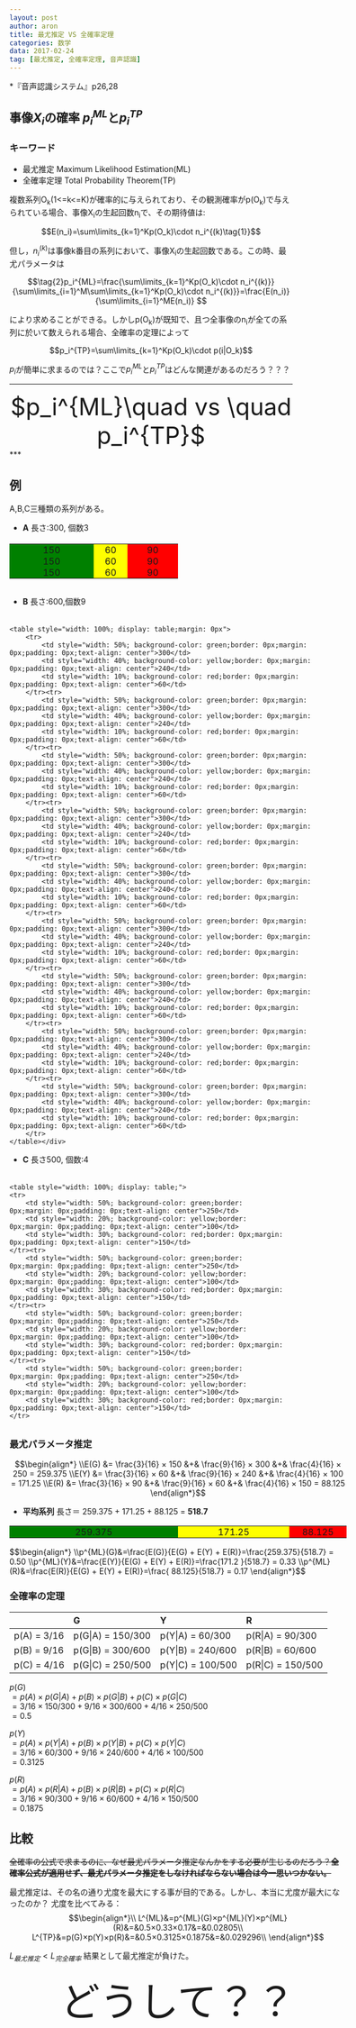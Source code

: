 ```yaml
---
layout: post
author: aron
title: 最尤推定 VS 全確率定理
categories: 数学
data: 2017-02-24
tag: [最尤推定, 全確率定理, 音声認識]
---
```



*『音声認識システム』p26,28

## 事像$X_i$の確率  $p_i^{ML}$と$p_i^{TP}$


### キーワード

 - 最尤推定 Maximum Likelihood Estimation(ML)
 - 全確率定理 Total Probability Theorem(TP)

複数系列O<sub>k</sub>(1<=k<=K)が確率的に与えられており、その観測確率がp(O<sub>k</sub>)で与えられている場合、事像X<sub>i</sub>の生起回数n<sub>i</sub>で、その期待値は:

$$E(n_i)=\sum\limits_{k=1}^Kp(O_k)\cdot n_i^{(k)\tag{1}}$$

但し，$n_i^{(k)}$は事像k番目の系列において、事像X<sub>i</sub>の生起回数である。この時、最尤パラメータは

$$\tag{2}p_i^{ML}=\frac{\sum\limits_{k=1}^Kp(O_k)\cdot n_i^{(k)}}{\sum\limits_{i=1}^M\sum\limits_{k=1}^Kp(O_k)\cdot n_i^{(k)}}=\frac{E(n_i)}{\sum\limits_{i=1}^ME(n_i)} $$

により求めることができる。しかしp(O<sub>k</sub>)が既知で、且つ全事像のn<sub>i</sub>が全ての系列に於いて数えられる場合、全確率の定理によって

$$p_i^{TP}=\sum\limits_{k=1}^Kp(O_k)\cdot p(i|O_k)$$

$p_i$が簡単に求まるのでは？ここで$p_i^{ML}$と$p_i^{TP}$はどんな関連があるのだろう？？？

***
<div style="text-align: center;font-size:3em">
$p_i^{ML}\quad vs \quad p_i^{TP}$</div>
***

## 例

A,B,C三種類の系列がある。 
 - **A** 長さ:300, 個数3
<div style="width: 300px;padding: 5px 0px 0px 0px;margin:0px 0px 30px 0px !important;">
	<table style="width: 100%; display: table;;margin: 0px">
		<tr>
			<td style="width: 50%; background-color: green;border: 0px;margin: 0px;padding: 0px;text-align: center">150</td>
			<td style="width: 20%; background-color: yellow;border: 0px;margin: 0px;padding: 0px;text-align: center">60</td>
			<td style="width: 30%; background-color: red;border: 0px;margin: 0px;padding: 0px;text-align: center">90</td>
		</tr><tr>
			<td style="width: 50%; background-color: green;border: 0px;margin: 0px;padding: 0px;text-align: center">150</td>
			<td style="width: 20%; background-color: yellow;border: 0px;margin: 0px;padding: 0px;text-align: center">60</td>
			<td style="width: 30%; background-color: red;border: 0px;margin: 0px;padding: 0px;text-align: center">90</td>
		</tr><tr>
			<td style="width: 50%; background-color: green;border: 0px;margin: 0px;padding: 0px;text-align: center">150</td>
			<td style="width: 20%; background-color: yellow;border: 0px;margin: 0px;padding: 0px;text-align: center">60</td>
			<td style="width: 30%; background-color: red;border: 0px;margin: 0px;padding: 0px;text-align: center">90</td>
		</tr>
	</table></div>

 - <strong>B</strong> 長さ:600,個数9
<div style="width: 600px;padding: 5px 0px 0px 0px;margin:0px 0px 30px 0px !important;">

	<table style="width: 100%; display: table;margin: 0px">
		<tr>
			<td style="width: 50%; background-color: green;border: 0px;margin: 0px;padding: 0px;text-align: center">300</td>
			<td style="width: 40%; background-color: yellow;border: 0px;margin: 0px;padding: 0px;text-align: center">240</td>
			<td style="width: 10%; background-color: red;border: 0px;margin: 0px;padding: 0px;text-align: center">60</td>
		</tr><tr>
			<td style="width: 50%; background-color: green;border: 0px;margin: 0px;padding: 0px;text-align: center">300</td>
			<td style="width: 40%; background-color: yellow;border: 0px;margin: 0px;padding: 0px;text-align: center">240</td>
			<td style="width: 10%; background-color: red;border: 0px;margin: 0px;padding: 0px;text-align: center">60</td>
		</tr><tr>
			<td style="width: 50%; background-color: green;border: 0px;margin: 0px;padding: 0px;text-align: center">300</td>
			<td style="width: 40%; background-color: yellow;border: 0px;margin: 0px;padding: 0px;text-align: center">240</td>
			<td style="width: 10%; background-color: red;border: 0px;margin: 0px;padding: 0px;text-align: center">60</td>
		</tr><tr>
			<td style="width: 50%; background-color: green;border: 0px;margin: 0px;padding: 0px;text-align: center">300</td>
			<td style="width: 40%; background-color: yellow;border: 0px;margin: 0px;padding: 0px;text-align: center">240</td>
			<td style="width: 10%; background-color: red;border: 0px;margin: 0px;padding: 0px;text-align: center">60</td>
		</tr><tr>
			<td style="width: 50%; background-color: green;border: 0px;margin: 0px;padding: 0px;text-align: center">300</td>
			<td style="width: 40%; background-color: yellow;border: 0px;margin: 0px;padding: 0px;text-align: center">240</td>
			<td style="width: 10%; background-color: red;border: 0px;margin: 0px;padding: 0px;text-align: center">60</td>
		</tr><tr>
			<td style="width: 50%; background-color: green;border: 0px;margin: 0px;padding: 0px;text-align: center">300</td>
			<td style="width: 40%; background-color: yellow;border: 0px;margin: 0px;padding: 0px;text-align: center">240</td>
			<td style="width: 10%; background-color: red;border: 0px;margin: 0px;padding: 0px;text-align: center">60</td>
		</tr><tr>
			<td style="width: 50%; background-color: green;border: 0px;margin: 0px;padding: 0px;text-align: center">300</td>
			<td style="width: 40%; background-color: yellow;border: 0px;margin: 0px;padding: 0px;text-align: center">240</td>
			<td style="width: 10%; background-color: red;border: 0px;margin: 0px;padding: 0px;text-align: center">60</td>
		</tr><tr>
			<td style="width: 50%; background-color: green;border: 0px;margin: 0px;padding: 0px;text-align: center">300</td>
			<td style="width: 40%; background-color: yellow;border: 0px;margin: 0px;padding: 0px;text-align: center">240</td>
			<td style="width: 10%; background-color: red;border: 0px;margin: 0px;padding: 0px;text-align: center">60</td>
		</tr><tr>
			<td style="width: 50%; background-color: green;border: 0px;margin: 0px;padding: 0px;text-align: center">300</td>
			<td style="width: 40%; background-color: yellow;border: 0px;margin: 0px;padding: 0px;text-align: center">240</td>
			<td style="width: 10%; background-color: red;border: 0px;margin: 0px;padding: 0px;text-align: center">60</td>
		</tr>
	</table></div>

 - <strong>C</strong> 長さ500, 個数:4

<div style="width: 500px;padding: 5px 0px 0px 0px;margin:0px 0px 30px 0px !important;">

	<table style="width: 100%; display: table;">
	<tr>
		<td style="width: 50%; background-color: green;border: 0px;margin: 0px;padding: 0px;text-align: center">250</td>
		<td style="width: 20%; background-color: yellow;border: 0px;margin: 0px;padding: 0px;text-align: center">100</td>
		<td style="width: 30%; background-color: red;border: 0px;margin: 0px;padding: 0px;text-align: center">150</td>
	</tr><tr>
		<td style="width: 50%; background-color: green;border: 0px;margin: 0px;padding: 0px;text-align: center">250</td>
		<td style="width: 20%; background-color: yellow;border: 0px;margin: 0px;padding: 0px;text-align: center">100</td>
		<td style="width: 30%; background-color: red;border: 0px;margin: 0px;padding: 0px;text-align: center">150</td>
	</tr><tr>
		<td style="width: 50%; background-color: green;border: 0px;margin: 0px;padding: 0px;text-align: center">250</td>
		<td style="width: 20%; background-color: yellow;border: 0px;margin: 0px;padding: 0px;text-align: center">100</td>
		<td style="width: 30%; background-color: red;border: 0px;margin: 0px;padding: 0px;text-align: center">150</td>
	</tr><tr>
		<td style="width: 50%; background-color: green;border: 0px;margin: 0px;padding: 0px;text-align: center">250</td>
		<td style="width: 20%; background-color: yellow;border: 0px;margin: 0px;padding: 0px;text-align: center">100</td>
		<td style="width: 30%; background-color: red;border: 0px;margin: 0px;padding: 0px;text-align: center">150</td>
	</tr>
</table></div>

### 最尤パラメータ推定

$$\begin{align*}
\\E(G) &= \frac{3}{16} × 150 &+& \frac{9}{16} × 300 &+& \frac{4}{16} × 250 = 259.375  
\\E(Y) &= \frac{3}{16} ×  60 &+& \frac{9}{16} × 240 &+& \frac{4}{16} × 100 = 171.25 
\\E(R) &= \frac{3}{16} ×  90 &+& \frac{9}{16} ×  60 &+& \frac{4}{16} × 150 = 88.125 
\end{align*}$$

 - <strong>平均系列</strong> 長さ＝ 259.375 + 171.25 + 88.125 = <strong>518.7</strong>

<table style="display: table !important;">
	<tr style="border: 0px;margin: 0px;padding: 0px;text-align: center">
		<td style="width: 259.375px; background-color: green;border: 0px;margin: 0px;padding: 0px;">259.375</td>
		<td style="width: 171.25px; background-color: yellow;border: 0px;margin: 0px;padding: 0px;">171.25</td>
		<td style="width: 88.125px; background-color: red;border: 0px;margin: 0px;padding: 0px;">88.125</td>
	</tr>
</table>
$$\begin{align*}
\\p^{ML}(G)&=\frac{E(G)}{E(G) + E(Y) + E(R)}=\frac{259.375}{518.7} = 0.50
\\p^{ML}(Y)&=\frac{E(Y)}{E(G) + E(Y) + E(R)}=\frac{171.2  }{518.7} = 0.33
\\p^{ML}(R)&=\frac{E(R)}{E(G) + E(Y) + E(R)}=\frac{ 88.125}{518.7} = 0.17
\end{align*}$$

### 全確率の定理

|  |G |Y |R |
|:-|:-|:-|:-|
| p(A) = 3/16 | p(G\|A) = 150/300 | p(Y\|A) =  60/300 | p(R\|A) =  90/300 |
| p(B) = 9/16 | p(G\|B) = 300/600 | p(Y\|B) = 240/600 | p(R\|B) =  60/600 |
| p(C) = 4/16 | p(G\|C) = 250/500 | p(Y\|C) = 100/500 | p(R\|C) = 150/500 |

$p(G)$  
$= p(A) × p(G|A) + p(B) × p(G|B) + p(C) × p(G|C)$    
$= 3/16 × 150/300 + 9/16 × 300/600 + 4/16 × 250/500$   
$= 0.5$ 

$p(Y)$  
$= p(A) × p(Y|A) + p(B) × p(Y|B) + p(C) × p(Y|C)$  
$= 3/16 × 60/300 + 9/16 × 240/600 + 4/16 × 100/500$   
$= 0.3125$  

$p(R)$  
$= p(A) × p(R|A) + p(B) × p(R|B) + p(C) × p(R|C)$  
$= 3/16 × 90/300 + 9/16 × 60/600 + 4/16 × 150/500$   
$= 0.1875$  
 
## 比較

~~全確率の公式で求まるのに、なぜ最尤パラメータ推定なんかをする必要が生じるのだろう？<strong>全確率公式が適用せず、最尤パラメータ推定をしなければならない場合は今一思いつかない。</strong>~~

最尤推定は、その名の通り尤度を最大にする事が目的である。しかし、本当に尤度が最大になったのか？
尤度を比べてみる：   
$$\begin{align*}\\
L^{ML}&=p^{ML}(G)×p^{ML}(Y)×p^{ML}(R)&=&0.5×0.33×0.17&=&0.02805\\
L^{TP}&=p(G)×p(Y)×p(R)&=&0.5×0.3125×0.1875&=&0.029296\\
\end{align*}$$

$L_{最尤推定}< L_{完全確率}$
結果として最尤推定が負けた。
<div style="text-align: center;font-size:5em">
どうして？？</div>

